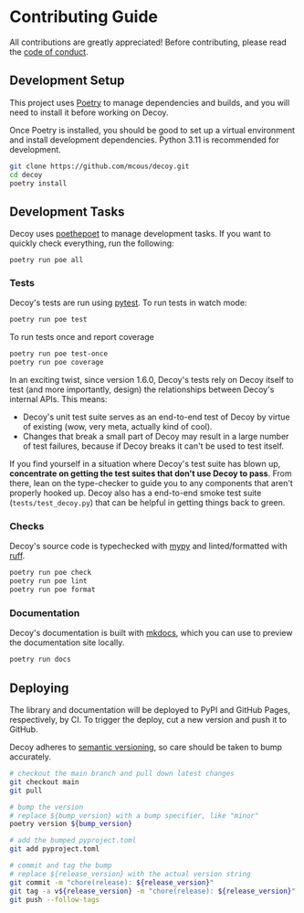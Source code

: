 # Contributing Guide

All contributions are greatly appreciated! Before contributing, please read the [code of conduct][].

## Development Setup

This project uses [Poetry][] to manage dependencies and builds, and you will need to install it before working on Decoy.

Once Poetry is installed, you should be good to set up a virtual environment and install development dependencies. Python 3.11 is recommended for development.

```bash
git clone https://github.com/mcous/decoy.git
cd decoy
poetry install
```

## Development Tasks

Decoy uses [poethepoet][] to manage development tasks. If you want to quickly check everything, run the following:

```shell
poetry run poe all
```

[poethepoet]: https://github.com/nat-n/poethepoet

### Tests

Decoy's tests are run using [pytest][]. To run tests in watch mode:

```bash
poetry run poe test
```

To run tests once and report coverage

```bash
poetry run poe test-once
poetry run poe coverage
```

In an exciting twist, since version 1.6.0, Decoy's tests rely on Decoy itself to test (and more importantly, design) the relationships between Decoy's internal APIs. This means:

-   Decoy's unit test suite serves as an end-to-end test of Decoy by virtue of existing (wow, very meta, actually kind of cool).
-   Changes that break a small part of Decoy may result in a large number of test failures, because if Decoy breaks it can't be used to test itself.

If you find yourself in a situation where Decoy's test suite has blown up, **concentrate on getting the test suites that don't use Decoy to pass**. From there, lean on the type-checker to guide you to any components that aren't properly hooked up. Decoy also has a end-to-end smoke test suite (`tests/test_decoy.py`) that can be helpful in getting things back to green.

### Checks

Decoy's source code is typechecked with [mypy][] and linted/formatted with [ruff][].

```bash
poetry run poe check
poetry run poe lint
poetry run poe format
```

### Documentation

Decoy's documentation is built with [mkdocs][], which you can use to preview the documentation site locally.

```bash
poetry run docs
```

## Deploying

The library and documentation will be deployed to PyPI and GitHub Pages, respectively, by CI. To trigger the deploy, cut a new version and push it to GitHub.

Decoy adheres to [semantic versioning][], so care should be taken to bump accurately.

```bash
# checkout the main branch and pull down latest changes
git checkout main
git pull

# bump the version
# replace ${bump_version} with a bump specifier, like "minor"
poetry version ${bump_version}

# add the bumped pyproject.toml
git add pyproject.toml

# commit and tag the bump
# replace ${release_version} with the actual version string
git commit -m "chore(release): ${release_version}"
git tag -a v${release_version} -m "chore(release): ${release_version}"
git push --follow-tags
```

[code of conduct]: https://github.com/mcous/decoy/blob/main/CODE_OF_CONDUCT.md
[poetry]: https://python-poetry.org/
[pytest]: https://docs.pytest.org/
[pytest-xdist]: https://github.com/pytest-dev/pytest-xdist
[mypy]: https://mypy.readthedocs.io
[ruff]: https://github.com/astral-sh/ruff
[mkdocs]: https://www.mkdocs.org/
[semantic versioning]: https://semver.org/
